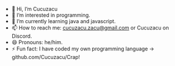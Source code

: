 - 👋 Hi, I’m Cucuzacu
- 👀 I’m interested in programming.
- 🌱 I’m currently learning java and javascript.
- 📫 How to reach me: cucuzacu.zacu@gmail.com or Cucuzacu on Discord.
- 😄 Pronouns: he/him.
- ⚡ Fun fact: I have coded my own programming language -> github.com/Cucuzacu/Crap!
